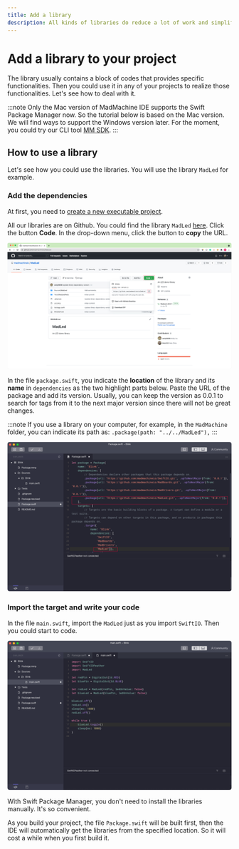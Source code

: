 ```yaml
---
title: Add a library
description: All kinds of libraries do reduce a lot of work and simplify your Swift code for your projects. You can program the hardware and use different electronic components easily with libraries.
---
```


# Add a library to your project

The library usually contains a block of codes that provides specific functionalities. Then you could use it in any of your projects to realize those functionalities. Let's see how to deal with it.

:::note
Only the Mac version of MadMachine IDE supports the Swift Package Manager now. So the tutorial below is based on the Mac version. We will find ways to support the Windows version later. For the moment, you could try our CLI tool [MM SDK](use-mm-sdk.md).
:::


## How to use a library

Let's see how you could use the libraries. You will use the library `MadLed` for example.  

### Add the dependencies

At first, you need to [create a new executable project](create-new-project.md).

All our libraries are on Github. You could find the library `MadLed` [here](https://github.com/madmachineio/MadLed). Click the button **Code**. In the drop-down menu, click the button to **copy** the URL.

![get the location of the library](img/github.png)

In the file `package.swift`, you indicate the **location** of the library and its **name** in `dependencies` as the two highlight parts below. Paste the URL of the package and add its version. Usually, you can keep the version as 0.0.1 to search for tags from it to the next major version since there will not be great changes.

:::note
If you use a library on your computer, for example, in the `MadMachine` folder, you can indicate its path as: `.package(path: "../../MadLed"),`
:::

![](img/dependency.png)

### Import the target and write your code

In the file `main.swift`, import the `MadLed` just as you import `SwiftIO`. Then you could start to code.

![](img/code.png)

With Swift Package Manager, you don't need to install the libraries manually. It's so convenient.

As you build your project, the file `Package.swift` will be built first, then the IDE will automatically get the libraries from the specified location. So it will cost a while when you first build it.
